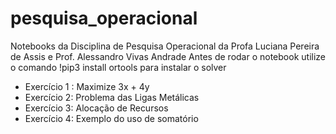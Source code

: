 # pesquisa_operacional
Notebooks  da Disciplina de Pesquisa Operacional da Profa Luciana Pereira de Assis e Prof. Alessandro Vivas Andrade
Antes de rodar o notebook utilize o comando !pip3 install ortools para instalar o solver
- Exercício 1 : Maximize 3x + 4y
- Exercício 2: Problema das Ligas Metálicas
- Exercício 3: Alocação de Recursos
- Exercício 4: Exemplo do uso de somatório
